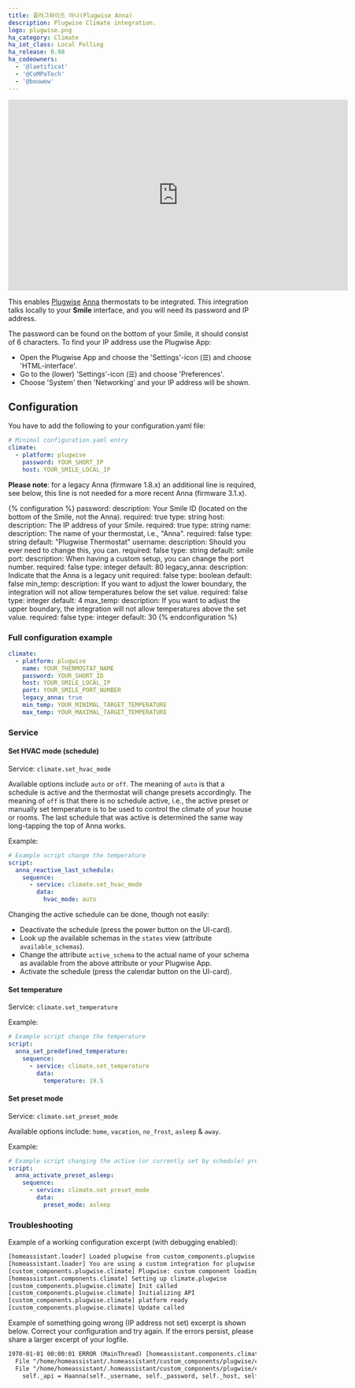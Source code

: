 ```yaml
---
title: 플러그와이즈 아나(Plugwise Anna)
description: Plugwise Climate integration.
logo: plugwise.png
ha_category: Climate
ha_iot_class: Local Polling
ha_release: 0.98
ha_codeowners:
  - '@laetificat'
  - '@CoMPaTech'
  - '@bouwew'
---
```


<iframe width="690" height="388" src="https://www.youtube.com/embed/WZnrY25-eNg" frameborder="0" allow="accelerometer; autoplay; encrypted-media; gyroscope; picture-in-picture" allowfullscreen></iframe>

This enables [Plugwise](https://plugwise.com) [Anna](https://www.plugwise.com/en_US/products/anna) thermostats to be integrated. This integration talks locally to your **Smile** interface, and you will need its password and IP address.

The password can be found on the bottom of your Smile, it should consist of 6 characters. To find your IP address use the Plugwise App: 

 - Open the Plugwise App and choose the 'Settings'-icon (&#9776;) and choose 'HTML-interface'. 
 - Go to the (lower) 'Settings'-icon (&#9776;) and choose 'Preferences'. 
 - Choose 'System' then 'Networking' and your IP address will be shown.

## Configuration

You have to add the following to your configuration.yaml file:

```yaml
# Minimal configuration.yaml entry
climate:
  - platform: plugwise
    password: YOUR_SHORT_IP 
    host: YOUR_SMILE_LOCAL_IP
```
**Please note**: for a legacy Anna (firmware 1.8.x) an additional line is required, see below, this line is not needed for a more recent Anna (firmware 3.1.x).

{% configuration %}
password:
  description: Your Smile ID (located on the bottom of the Smile, not the Anna).
  required: true
  type: string
host:
  description: The IP address of your Smile. 
  required: true
  type: string
name:
  description: The name of your thermostat, i.e., "Anna".
  required: false
  type: string
  default: "Plugwise Thermostat"
username:
  description: Should you ever need to change this, you can.
  required: false
  type: string
  default: smile
port:
  description: When having a custom setup, you can change the port number.
  required: false
  type: integer
  default: 80
legacy_anna:
  description: Indicate that the Anna is a legacy unit
  required: false
  type: boolean
  default: false
min_temp:
  description: If you want to adjust the lower boundary, the integration will not allow temperatures below the set value.
  required: false
  type: integer
  default: 4
max_temp:
  description: If you want to adjust the upper boundary, the integration will not allow temperatures above the set value.
  required: false
  type: integer
  default: 30
{% endconfiguration %}

### Full configuration example

```yaml
climate:
  - platform: plugwise
    name: YOUR_THERMOSTAT_NAME
    password: YOUR_SHORT_ID
    host: YOUR_SMILE_LOCAL_IP
    port: YOUR_SMILE_PORT_NUMBER
    legacy_anna: true
    min_temp: YOUR_MINIMAL_TARGET_TEMPERATURE
    max_temp: YOUR_MAXIMAL_TARGET_TEMPERATURE
```

### Service

#### Set HVAC mode (schedule)

Service: `climate.set_hvac_mode`

Available options include `auto` or `off`. The meaning of `auto` is that a schedule is active and the thermostat will change presets accordingly. The meaning of `off` is that there is no schedule active, i.e., the active preset or manually set temperature is to be used to control the climate of your house or rooms.
The last schedule that was active is determined the same way long-tapping the top of Anna works.

Example:

```yaml
# Example script change the temperature
script:
  anna_reactive_last_schedule:
    sequence:
      - service: climate.set_hvac_mode
        data:
          hvac_mode: auto
```

Changing the active schedule can be done, though not easily:

- Deactivate the schedule (press the power button on the UI-card).
- Look up the available schemas in the `states` view (attribute `available_schemas`).
- Change the attribute `active_schema` to the actual name of your schema as available from the above attribute or your Plugwise App.
- Activate the schedule (press the calendar button on the UI-card).

#### Set temperature

Service: `climate.set_temperature`

Example:

```yaml
# Example script change the temperature
script:
  anna_set_predefined_temperature:
    sequence:
      - service: climate.set_temperature
        data:
          temperature: 19.5
```

#### Set preset mode

Service: `climate.set_preset_mode`

Available options include: `home`, `vacation`, `no_frost`, `asleep` & `away`.

Example:

```yaml
# Example script changing the active (or currently set by schedule) preset
script:
  anna_activate_preset_asleep:
    sequence:
      - service: climate.set_preset_mode
        data:
          preset_mode: asleep
```

### Troubleshooting

Example of a working configuration excerpt (with debugging enabled):

```txt
[homeassistant.loader] Loaded plugwise from custom_components.plugwise
[homeassistant.loader] You are using a custom integration for plugwise which has not been tested by Home Assistant. This component might cause stability problems, be sure to disable it if you do experience issues with Home Assistant.
[custom_components.plugwise.climate] Plugwise: custom component loading (Anna PlugWise climate)
[homeassistant.components.climate] Setting up climate.plugwise
[custom_components.plugwise.climate] Init called
[custom_components.plugwise.climate] Initializing API
[custom_components.plugwise.climate] platform ready
[custom_components.plugwise.climate] Update called
```

Example of something going wrong (IP address not set) excerpt is shown below. Correct your configuration and try again. If the errors persist, please share a larger excerpt of your logfile.

```txt
1970-01-01 00:00:01 ERROR (MainThread) [homeassistant.components.climate] Error while setting up platform plugwise
  File "/home/homeassistant/.homeassistant/custom_components/plugwise/climate.py", line 104, in setup_platform
  File "/home/homeassistant/.homeassistant/custom_components/plugwise/climate.py", line 130, in __init__
    self._api = Haanna(self._username, self._password, self._host, self._port)
```

